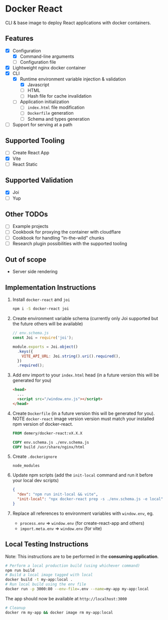 # Docker React

CLI & base image to deploy React applications with docker containers.

## Features

- [x] Configuration
  - [x] Command-line arguments
  - [ ] Configuration file
- [x] Lightweight nginx docker container
- [x] CLI
  - [x] Runtime environment variable injection & validation
    - [x] Javascript
    - [ ] HTML
    - [ ] Hash file for cache invalidation
  - [ ] Application initialization
    - [ ] `index.html` file modification
    - [ ] `Dockerfile` generation
    - [ ] Schema and types generation
- [ ] Support for serving at a path

## Supported Tooling

- [ ] Create React App
- [x] Vite
- [ ] React Static

## Supported Validation

- [x] Joi
- [ ] Yup

## Other TODOs

- [ ] Example projects
- [ ] Cookbook for proxying the container with cloudflare
- [ ] Cookbook for handling "in-the-wild" chunks
- [ ] Research plugin possibilities with the supported tooling

## Out of scope

- Server side rendering

## Implementation Instructions

1. Install `docker-react` and `joi`

   ```sh
   npm i -S docker-react joi
   ```

2. Create environment variable schema (currently only Joi supported but the future others will be available)

   ```js
   // env.schema.js
   const Joi = require('joi');

   module.exports = Joi.object()
     .keys({
       VITE_API_URL: Joi.string().uri().required(),
     })
     .required();
   ```

3. Add env import to your `index.html` head (in a future version this will be generated for you)

   ```html
   <head>
     ...
     <script src="/window.env.js"></script>
   </head>
   ```

4. Create `Dockerfile` (in a future version this will be generated for you). NOTE `docker-react` image version version must match your installed npm version of docker-react.

   ```Dockerfile
   FROM demery/docker-react:vX.X.X

   COPY env.schema.js ./env.schema.js
   COPY build /usr/share/nginx/html

   ```

5. Create `.dockerignore`

   ```.dockerignore
   node_modules

   ```

6. Update npm scripts (add the `init-local` command and run it before your local dev scripts)

   ```json
   {
     "dev": "npm run init-local && vite",
     "init-local": "npx docker-react prep -s ./env.schema.js -e local"
   }
   ```

7. Replace all references to environment variables with `window.env`, eg.
   - `process.env` => `window.env` (for create-react-app and others)
   - `import.meta.env` => `window.env` (for vite)

## Local Testing Instructions

Note: This instructions are to be performed in the **consuming application**.

```sh
# Perform a local production build (using whichever command)
npm run build
# Build a local image tagged with local
docker build -t my-app:local .
# Run local build using the env file
docker run -p 3000:80 --env-file=.env --name=my-app my-app:local
```

The app should now be available at `http://localhost:3000`

```sh
# Cleanup
docker rm my-app && docker image rm my-app:local
```
